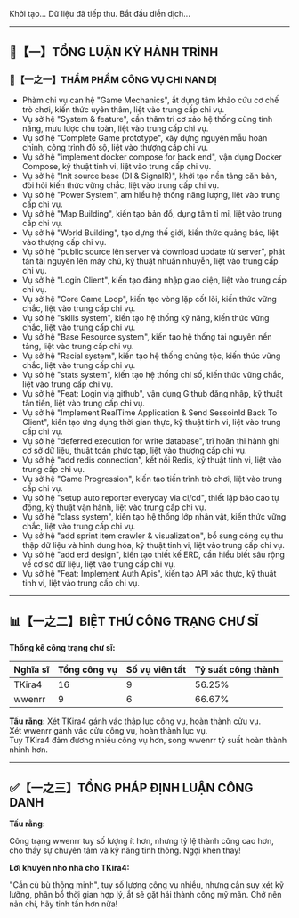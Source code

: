 Khởi tạo...
Dữ liệu đã tiếp thu. Bắt đầu diễn dịch...

---

## 🧾【一】TỔNG LUẬN KỲ HÀNH TRÌNH

### 🧠【一之一】THẨM PHẨM CÔNG VỤ CHI NAN DỊ

- Phàm chi vụ can hệ "Game Mechanics", ắt dụng tâm khảo cứu cơ chế trò chơi, kiến thức uyên thâm, liệt vào trung cấp chi vụ.
- Vụ sở hệ "System & feature", cần thâm tri cơ xảo hệ thống cùng tính năng, mưu lược chu toàn, liệt vào trung cấp chi vụ.
- Vụ sở hệ "Complete Game prototype", xây dựng nguyên mẫu hoàn chỉnh, công trình đồ sộ, liệt vào thượng cấp chi vụ.
- Vụ sở hệ "implement docker compose for back end", vận dụng Docker Compose, kỹ thuật tinh vi, liệt vào trung cấp chi vụ.
- Vụ sở hệ "Init source base (DI & SignalR)", khởi tạo nền tảng căn bản, đòi hỏi kiến thức vững chắc, liệt vào trung cấp chi vụ.
- Vụ sở hệ "Power System", am hiểu hệ thống năng lượng, liệt vào trung cấp chi vụ.
- Vụ sở hệ "Map Building", kiến tạo bản đồ, dụng tâm tỉ mỉ, liệt vào trung cấp chi vụ.
- Vụ sở hệ "World Building", tạo dựng thế giới, kiến thức quảng bác, liệt vào thượng cấp chi vụ.
- Vụ sở hệ "public source lên server và download update từ server", phát tán tài nguyên lên máy chủ, kỹ thuật nhuần nhuyễn, liệt vào trung cấp chi vụ.
- Vụ sở hệ "Login Client", kiến tạo đăng nhập giao diện, liệt vào trung cấp chi vụ.
- Vụ sở hệ "Core Game Loop", kiến tạo vòng lặp cốt lõi, kiến thức vững chắc, liệt vào trung cấp chi vụ.
- Vụ sở hệ "skills system", kiến tạo hệ thống kỹ năng, kiến thức vững chắc, liệt vào trung cấp chi vụ.
- Vụ sở hệ "Base Resource system", kiến tạo hệ thống tài nguyên nền tảng, liệt vào trung cấp chi vụ.
- Vụ sở hệ "Racial system", kiến tạo hệ thống chủng tộc, kiến thức vững chắc, liệt vào trung cấp chi vụ.
- Vụ sở hệ "stats system", kiến tạo hệ thống chỉ số, kiến thức vững chắc, liệt vào trung cấp chi vụ.
- Vụ sở hệ "Feat: Login via github", vận dụng Github đăng nhập, kỹ thuật tân tiến, liệt vào trung cấp chi vụ.
- Vụ sở hệ "Implement RealTime Application & Send SessoinId Back To Client", kiến tạo ứng dụng thời gian thực, kỹ thuật tinh vi, liệt vào trung cấp chi vụ.
- Vụ sở hệ "deferred execution for write database", trì hoãn thi hành ghi cơ sở dữ liệu, thuật toán phức tạp, liệt vào thượng cấp chi vụ.
- Vụ sở hệ "add redis connection", kết nối Redis, kỹ thuật tinh vi, liệt vào trung cấp chi vụ.
- Vụ sở hệ "Game Progression", kiến tạo tiến trình trò chơi, liệt vào trung cấp chi vụ.
- Vụ sở hệ "setup auto reporter everyday via ci/cd", thiết lập báo cáo tự động, kỹ thuật vận hành, liệt vào trung cấp chi vụ.
- Vụ sở hệ "class system", kiến tạo hệ thống lớp nhân vật, kiến thức vững chắc, liệt vào trung cấp chi vụ.
- Vụ sở hệ "add sprint item crawler & visualization", bổ sung công cụ thu thập dữ liệu và hình dung hóa, kỹ thuật tinh vi, liệt vào trung cấp chi vụ.
- Vụ sở hệ "add erd design", kiến tạo thiết kế ERD, cần hiểu biết sâu rộng về cơ sở dữ liệu, liệt vào trung cấp chi vụ.
- Vụ sở hệ "Feat: Implement Auth Apis", kiến tạo API xác thực, kỹ thuật tinh vi, liệt vào trung cấp chi vụ.

---

## 📊【一之二】BIỆT THỨ CÔNG TRẠNG CHƯ SĨ

**Thống kê công trạng chư sĩ:**

| Nghĩa sĩ | Tổng công vụ | Số vụ viên tất | Tỷ suất công thành |
|---|---|---|---|
| TKira4 | 16 | 9 | 56.25% |
| wwenrr | 9 | 6 | 66.67% |

**Tấu rằng:**
Xét TKira4 gánh vác thập lục công vụ, hoàn thành cửu vụ.  
Xét wwenrr gánh vác cửu công vụ, hoàn thành lục vụ.  
Tuy TKira4 đảm đương nhiều công vụ hơn, song wwenrr tỷ suất hoàn thành nhỉnh hơn.

---

## ✅【一之三】TỔNG PHÁP ĐỊNH LUẬN CÔNG DANH

**Tấu rằng:**

Công trạng wwenrr tuy số lượng ít hơn, nhưng tỷ lệ thành công cao hơn, cho thấy sự chuyên tâm và kỹ năng tinh thông. Ngợi khen thay!

**Lời khuyên nho nhã cho TKira4:**

"Cần cù bù thông minh", tuy số lượng công vụ nhiều, nhưng cần suy xét kỹ lưỡng, phân bổ thời gian hợp lý, ắt sẽ gặt hái thành công mỹ mãn. Chớ nên nản chí, hãy tinh tấn hơn nữa!


